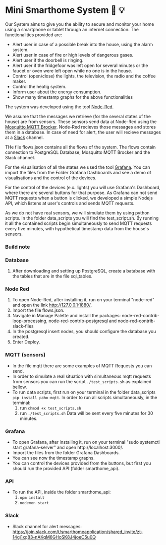 # Mini Smarthome System :iphone: :bulb:

Our System aims to give you the ability to secure and monitor your home using a smartphone or tablet through an internet connection. The functionalities provided are:
* Alert user in case of a possible break into the house, using the alarm system.
* Alert user in case of fire or high levels of dangerous gases.
* Alert user if the doorbell is ringing.
* Alert user if the fridgefoor was left open for several minutes or the faucet or oven were left open while no one is in the house.
* Control (open/close) the lights, the television, the radio and the coffee maker.
* Control the heatig system.
* Inform user about the energy consumption.
* Show many timestamp graphs for the above functionalities

The system was developed using the tool [Node-Red](https://nodered.org/). 

We assume that the messages we retrieve (for the several states of the house) are from sensors. These sensors send data at Node-Red using the [Mosquitto MQTT Brocker](https://mosquitto.org/). Node-Red recieves those messages and stores them in a database. In case of need for alert, the user will recieve messages at a [Slack](https://slack.com/) channel. 

THe file flows.json contains all the flows of the system. The flows contain connection to PostgreSQL Database, Mosquitto MQTT Brocker and the Slack channel.

For the visualisation of all the states we used the tool [Grafana](https://grafana.com/). You can import the files from the Folder Grafana Dashboards and see a demo of visualisations and the control of the devices.

For the control of the devices (e.x. lights) you will use Grafana's Dashboard, where there are several buttons for that purpose. As Grafana can not send MQTT requests when a button is clicked, we developed a simple Nodejs API, which listens at user's controls and sends MQTT requests.

As we do not have real sensors, we will simulate them by using python scripts. In the folder data_scripts you will find the test_script.sh. By running it all the contained scripts begin simultaneously to send MQTT requests every five minutes, with hypothetical timestamp data from the house's sensors.  

### Build note 
### Database
1. After downloading and setting up PostgreSQL, create a batabase with the tables that are in the file sql_tables.
### Node Red
1. To open Node-Red, after installing it, run on your terminal "node-red" and open the link http://127.0.0.1:1880/.
2. Import the file flows.json.
3. Navigate in Manage Palette and install the packages: node-red-contrib-loop-processing, node-red-contrib-postgresql and node-red-contrib-slack-files
4. In the postgresql insert nodes, you should configure the database you created.
5. Enter Deploy.

### MQTT (sensors)
* In the file mqtt there are some examples of MQTT Requests you can send.
* In order to simulate a real situation with simultaneous mqtt requests from sensors you can run the script `./test_scripts.sh` as explained bellow.
* To run data scripts, first run on your terminal in the folder data_scripts `pip install paho-mqtt`. In order to run all scripts simultaneously, in the terminal:
  1. run `chmod +x test_scripts.sh`
  2. run `./test_scripts.sh`
 Data will be sent every five minutes for 30 minutes.
 ### Grafana
 * To open Grafana, after installing it, run on your terminal "sudo systemctl start grafana-server" and open http://localhost:3000/.
 * Import the files from the folder Grafana Dashboards.
 * You can see now the timestamp graphs.
 * You can control the devices provided from the buttons, but first you should run the provided API (folder smarthome_api).
 ### API
 * To run the API, inside the folder smarthome_api: 
    1. `npm install`
    2. `nodemon start`
  ### Slack
* Slack channel for alert messages: https://join.slack.com/t/smarthomeapplication/shared_invite/zt-14gi1xq83-nAKqM6GHoSK8J4joeC5u0Q

